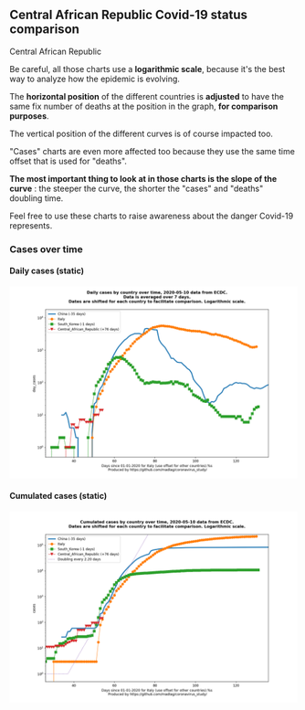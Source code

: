 ## Central African Republic Covid-19 status comparison 

Central African Republic



Be careful, all those charts use a **logarithmic scale**, because it's the best way to analyze how the epidemic is evolving.
 
The **horizontal position** of the different countries is **adjusted** to have the same fix number of deaths at the position in the graph, **for comparison purposes**.

The vertical position of the different curves is of course impacted too.

"Cases" charts are even more affected too because they use the same time offset that is used for "deaths".

**The most important thing to look at in those charts is the slope of the curve** : the steeper the curve, the shorter the "cases" and "deaths" doubling time.

Feel free to use these charts to raise awareness about the danger Covid-19 represents. 


 
### Cases over time
 
#### Daily cases (static)
![Central African Republic covid-19 daily cases static chart](https://raw.githubusercontent.com/madlag/coronavirus_study/master/notebooks/graphs/2020-05-10/countries/Central_African_Republic/2020-05-10_Central_African_Republic_day_cases.png "Central African Republic covid-19 day_cases static chart")   
 
#### Cumulated cases (static)
![Central African Republic covid-19 cumulated cases static chart](https://raw.githubusercontent.com/madlag/coronavirus_study/master/notebooks/graphs/2020-05-10/countries/Central_African_Republic/2020-05-10_Central_African_Republic_cases.png "Central African Republic covid-19 cases static chart")   

